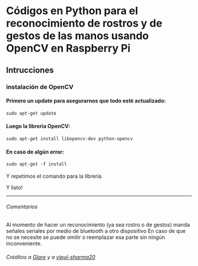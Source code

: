 # Códigos en Python para el reconocimiento de rostros y de gestos de las manos usando OpenCV en Raspberry Pi

## Intrucciones

### instalación de OpenCV

#### Primero un update para asegurarnos que todo esté actualizado:
```sudo apt-get update```

#### Luego la libreria OpenCV:
```sudo apt-get install libopencv-dev python-opencv```

#### En caso de algún error:
```sudo apt-get -f install```
<br><br>Y repetimos el comando para la librería

Y listo!
___
###### Comentarios
Al momento de hacer un reconocimiento (ya sea rostro o de gestos) manda señales seriales por medio de bluetooth a otro dispositivo
En caso de que no se necesite se puede omitir o reemplazar esa parte sin ningún inconveniente.

###### Créditos a [Glare](https://robologs.net/2014/04/25/instalar-opencv-en-raspberry-pi-2/) y a [vipul-sharma20](https://github.com/vipul-sharma20/gesture-opencv/blob/master/gesture.py)

